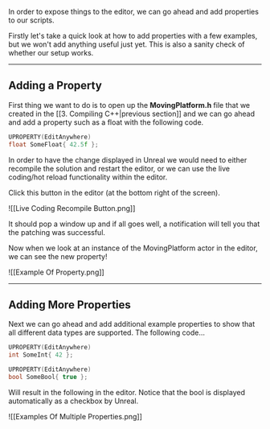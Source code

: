 In order to expose things to the editor, we can go ahead and add properties to our scripts.

Firstly let's take a quick look at how to add properties with a few examples, but we won't add anything useful just yet. This is also a sanity check of whether our setup works.

---
## Adding a Property

First thing we want to do is to open up the **MovingPlatform.h** file that we created in the [[3. Compiling C++|previous section]] and we can go ahead and add a property such as a float with the following code.

```cpp
UPROPERTY(EditAnywhere)
float SomeFloat{ 42.5f };
```

In order to have the change displayed in Unreal we would need to either recompile the solution and restart the editor, or we can use the live coding/hot reload functionality within the editor.

Click this button in the editor (at the bottom right of the screen).

![[Live Coding Recompile Button.png]]

It should pop a window up and if all goes well, a notification will tell you that the patching was successful.

Now when we look at an instance of the MovingPlatform actor in the editor, we can see the new property!

![[Example Of Property.png]]

---
## Adding More Properties

Next we can go ahead and add additional example properties to show that all different data types are supported. The following code...

```cpp
UPROPERTY(EditAnywhere)
int SomeInt{ 42 };

UPROPERTY(EditAnywhere)
bool SomeBool{ true };
```

Will result in the following in the editor. Notice that the bool is displayed automatically as a checkbox by Unreal.

![[Examples Of Multiple Properties.png]]